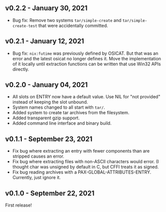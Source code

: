 ## v0.2.2 - January 30, 2021

+ Bug fix: Remove two systems `tar/simple-create` and `tar/simple-create-test`
  that were accidentally committed.

## v0.2.1 - January 12, 2021

+ Bug fix: `nix:futime` was previously defined by OSICAT. But that was an error
  and the latest osicat no longer defines it. Move the implementation of it
  locally until extraction functions can be written that use Win32 APIs
  directly.
  
## v0.2.0 - January 04, 2021

+ All slots on ENTRY now have a default value. Use NIL for "not provided"
  instead of keeping the slot unbound.
+ System names changed to all start with `tar/`.
+ Added system to create tar archives from the filesystem.
+ Added transparent gzip support.
+ Added command line interface and binary build.

## v0.1.1 - September 23, 2021

+ Fix bug where extracting an entry with fewer components than are stripped
  causes an error.
+ Fix bug where extracting files with non-ASCII characters would error. (I
  thought char was unsigned by default in C, but CFFI treats it as signed.
+ Fix bug reading archives with a PAX-GLOBAL-ATTRIBUTES-ENTRY. Currently, just
  ignore it.

## v0.1.0 - September 22, 2021

First release!
